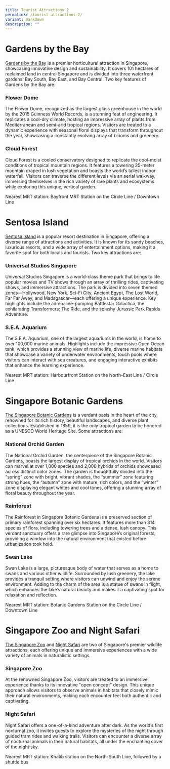```yaml
---
title: Tourist Attractions 2
permalink: /tourist-attractions-2/
variant: markdown
description: ""
---
```

# Gardens by the Bay

<a target="_blank" href="https://www.gardensbythebay.com.sg">Gardens by the Bay</a> is a premier horticultural attraction in Singapore, showcasing innovative design and sustainability. It covers 101 hectares of reclaimed land in central Singapore and is divided into three waterfront gardens: Bay South, Bay East, and Bay Central. Two key features of Gardens by the Bay are:

### Flower Dome
The Flower Dome, recognized as the largest glass greenhouse in the world by the 2015 Guinness World Records, is a stunning feat of engineering. It replicates a cool-dry climate, hosting an impressive array of plants from Mediterranean and semi-arid tropical regions. Visitors are treated to a dynamic experience with seasonal floral displays that transform throughout the year, showcasing a constantly evolving array of blooms and greenery.

### Cloud Forest
Cloud Forest is a cooled conservatory designed to replicate the cool-moist conditions of tropical mountain regions. It features a towering 35-meter mountain draped in lush vegetation and boasts the world’s tallest indoor waterfall. Visitors can traverse the different levels via an aerial walkway, immersing themselves in the rich variety of rare plants and ecosystems while exploring this unique, vertical garden.

Nearest MRT station: Bayfront MRT Station on the Circle Line / Downtown Line


# Sentosa Island

<a target="_blank" href="https://www.sentosa.com.sg">Sentosa Island</a> is a popular resort destination in Singapore, offering a diverse range of attractions and activities. It is known for its sandy beaches, luxurious resorts, and a wide array of entertainment options, making it a favorite spot for both locals and tourists. Two key attractions are:

### Universal Studios Singapore
Universal Studios Singapore is a world-class theme park that brings to life popular movies and TV shows through an array of thrilling rides, captivating shows, and immersive attractions. The park is divided into seven themed zones—Hollywood, New York, Sci-Fi City, Ancient Egypt, The Lost World, Far Far Away, and Madagascar—each offering a unique experience. Key highlights include the adrenaline-pumping Battlestar Galactica, the exhilarating Transformers: The Ride, and the splashy Jurassic Park Rapids Adventure.

### S.E.A. Aquarium
The S.E.A. Aquarium, one of the largest aquariums in the world, is home to over 100,000 marine animals. Highlights include the impressive Open Ocean tank, which provides a stunning view of marine life, diverse marine habitats that showcase a variety of underwater environments, touch pools where visitors can interact with sea creatures, and engaging interactive exhibits that enhance the learning experience.

Nearest MRT station: Harbourfront Station on the North-East Line / Circle Line


# Singapore Botanic Gardens

<a target="_blank" href="https://www.nparks.gov.sg/SBG">The Singapore Botanic Gardens</a> is a verdant oasis in the heart of the city, renowned for its rich history, beautiful landscapes, and diverse plant collections. Established in 1859, it is the only tropical garden to be honored as a UNESCO World Heritage Site. Some attractions are:

### National Orchid Garden
The National Orchid Garden, the centerpiece of the Singapore Botanic Gardens, boasts the largest display of tropical orchids in the world. Visitors can marvel at over 1,000 species and 2,000 hybrids of orchids showcased across distinct color zones. The garden is thoughtfully divided into the “spring” zone with bright, vibrant shades, the “summer” zone featuring strong hues, the “autumn” zone with mature, rich colors, and the “winter” zone displaying elegant whites and cool tones, offering a stunning array of floral beauty throughout the year.

### Rainforest
The Rainforest in Singapore Botanic Gardens is a preserved section of primary rainforest spanning over six hectares. It features more than 314 species of flora, including towering trees and a dense, lush canopy. This verdant sanctuary offers a rare glimpse into Singapore’s original forests, providing a window into the natural environment that existed before urbanization took hold.

### Swan Lake
Swan Lake is a large, picturesque body of water that serves as a home to swans and various other wildlife. Surrounded by lush greenery, the lake provides a tranquil setting where visitors can unwind and enjoy the serene environment. Adding to the charm of the area is a statue of swans in flight, which enhances the lake’s natural beauty and makes it a captivating spot for relaxation and reflection.

Nearest MRT station: Botanic Gardens Station on the Circle Line / Downtown Line


# Singapore Zoo and Night Safari

<a target="_blank" href="https://www.mandai.com/en/singapore-zoo.html">The Singapore Zoo</a> and <a target="_blank" href="https://www.mandai.com/en/night-safari.html">Night Safari</a> are two of Singapore's premier wildlife attractions, each offering unique and immersive experiences with a wide variety of animals in naturalistic settings.

### Singapore Zoo
At the renowned Singapore Zoo, visitors are treated to an immersive experience thanks to its innovative "open concept" design. This unique approach allows visitors to observe animals in habitats that closely mimic their natural environments, making each encounter feel both authentic and captivating.

### Night Safari
Night Safari offers a one-of-a-kind adventure after dark. As the world’s first nocturnal zoo, it invites guests to explore the mysteries of the night through guided tram rides and walking trails. Visitors can encounter a diverse array of nocturnal animals in their natural habitats, all under the enchanting cover of the night sky.

Nearest MRT station: Khatib station on the North-South Line, followed by a shuttle bus